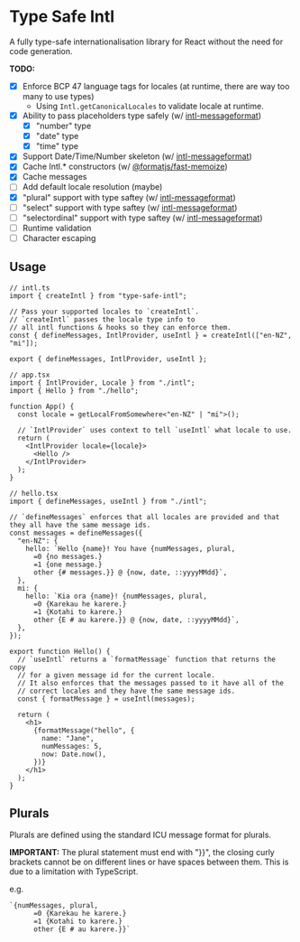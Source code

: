 # Type Safe Intl

A fully type-safe internationalisation library for React without the need for code generation.

**TODO:**

- [x] Enforce BCP 47 language tags for locales (at runtime, there are way too many to use types)
  - Using `Intl.getCanonicalLocales` to validate locale at runtime.
- [x] Ability to pass placeholders type safely (w/ [intl-messageformat](https://formatjs.io/docs/intl-messageformat/))
  - [x] "number" type
  - [x] "date" type
  - [x] "time" type
- [x] Support Date/Time/Number skeleton (w/ [intl-messageformat](https://formatjs.io/docs/intl-messageformat/))
- [x] Cache Intl.\* constructors (w/ [@formatjs/fast-memoize](https://github.com/formatjs/formatjs/tree/main/packages/fast-memoize))
- [x] Cache messages
- [ ] Add default locale resolution (maybe)
- [x] "plural" support with type saftey (w/ [intl-messageformat](https://formatjs.io/docs/intl-messageformat/))
- [ ] "select" support with type saftey (w/ [intl-messageformat](https://formatjs.io/docs/intl-messageformat/))
- [ ] "selectordinal" support with type saftey (w/ [intl-messageformat](https://formatjs.io/docs/intl-messageformat/))
- [ ] Runtime validation
- [ ] Character escaping

## Usage

```tsx
// intl.ts
import { createIntl } from "type-safe-intl";

// Pass your supported locales to `createIntl`.
// `createIntl` passes the locale type info to
// all intl functions & hooks so they can enforce them.
const { defineMessages, IntlProvider, useIntl } = createIntl(["en-NZ", "mi"]);

export { defineMessages, IntlProvider, useIntl };

// app.tsx
import { IntlProvider, Locale } from "./intl";
import { Hello } from "./hello";

function App() {
  const locale = getLocalFromSomewhere<"en-NZ" | "mi">();

  // `IntlProvider` uses context to tell `useIntl` what locale to use.
  return (
    <IntlProvider locale={locale}>
      <Hello />
    </IntlProvider>
  );
}

// hello.tsx
import { defineMessages, useIntl } from "./intl";

// `defineMessages` enforces that all locales are provided and that they all have the same message ids.
const messages = defineMessages({
  "en-NZ": {
    hello: `Hello {name}! You have {numMessages, plural,
      =0 {no messages.}
      =1 {one message.}
      other {# messages.}} @ {now, date, ::yyyyMMdd}`,
  },
  mi: {
    hello: `Kia ora {name}! {numMessages, plural,
      =0 {Karekau he karere.}
      =1 {Kotahi to karere.}
      other {E # au karere.}} @ {now, date, ::yyyyMMdd}`,
  },
});

export function Hello() {
  // `useIntl` returns a `formatMessage` function that returns the copy
  // for a given message id for the current locale.
  // It also enforces that the messages passed to it have all of the
  // correct locales and they have the same message ids.
  const { formatMessage } = useIntl(messages);

  return (
    <h1>
      {formatMessage("hello", {
        name: "Jane",
        numMessages: 5,
        now: Date.now(),
      })}
    </h1>
  );
}
```

## Plurals

Plurals are defined using the standard ICU message format for plurals.

**IMPORTANT:** The plural statement must end with "}}", the closing curly brackets cannot be on different lines or have spaces between them. This is due to a limitation with TypeScript.

e.g.

```
`{numMessages, plural,
      =0 {Karekau he karere.}
      =1 {Kotahi to karere.}
      other {E # au karere.}}`
```
